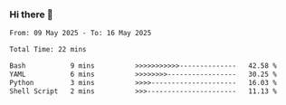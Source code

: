 ### Hi there 👋

<!--
**ututono/ututono** is a ✨ _special_ ✨ repository because its `README.md` (this file) appears on your GitHub profile.

Here are some ideas to get you started:

- 🔭 I’m currently working on ...
- 🌱 I’m currently learning ...
- 👯 I’m looking to collaborate on ...
- 🤔 I’m looking for help with ...
- 💬 Ask me about ...
- 📫 How to reach me: ...
- 😄 Pronouns: ...
- ⚡ Fun fact: ...
-->



<!--START_SECTION:waka-->

```txt
From: 09 May 2025 - To: 16 May 2025

Total Time: 22 mins

Bash           9 mins          >>>>>>>>>>>--------------   42.58 %
YAML           6 mins          >>>>>>>>-----------------   30.25 %
Python         3 mins          >>>>---------------------   16.03 %
Shell Script   2 mins          >>>----------------------   11.13 %
```

<!--END_SECTION:waka-->

